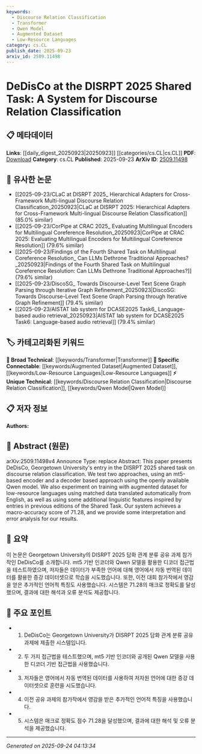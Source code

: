 ```yaml
---
keywords:
  - Discourse Relation Classification
  - Transformer
  - Qwen Model
  - Augmented Dataset
  - Low-Resource Languages
category: cs.CL
publish_date: 2025-09-23
arxiv_id: 2509.11498
---
```


<!-- KEYWORD_LINKING_METADATA:
{
  "processed_timestamp": "2025-09-24T04:13:34.190069",
  "vocabulary_version": "1.0",
  "selected_keywords": [
    "Discourse Relation Classification",
    "Transformer",
    "Qwen Model",
    "Augmented Dataset",
    "Low-Resource Languages"
  ],
  "rejected_keywords": [],
  "similarity_scores": {
    "Discourse Relation Classification": 0.8,
    "Transformer": 0.85,
    "Qwen Model": 0.78,
    "Augmented Dataset": 0.7,
    "Low-Resource Languages": 0.72
  },
  "extraction_method": "AI_prompt_based",
  "budget_applied": true,
  "candidates_json": {
    "candidates": [
      {
        "surface": "discourse relation classification",
        "canonical": "Discourse Relation Classification",
        "aliases": [
          "discourse relations",
          "relation classification"
        ],
        "category": "unique_technical",
        "rationale": "This is the primary focus of the paper and a unique technical term that can connect to related discourse analysis research.",
        "novelty_score": 0.75,
        "connectivity_score": 0.65,
        "specificity_score": 0.85,
        "link_intent_score": 0.8
      },
      {
        "surface": "mt5-based encoder",
        "canonical": "Transformer",
        "aliases": [
          "mt5 encoder",
          "mt5"
        ],
        "category": "broad_technical",
        "rationale": "mt5 is a variant of the Transformer model, which is a fundamental concept in NLP.",
        "novelty_score": 0.45,
        "connectivity_score": 0.9,
        "specificity_score": 0.7,
        "link_intent_score": 0.85
      },
      {
        "surface": "Qwen model",
        "canonical": "Qwen Model",
        "aliases": [
          "Qwen"
        ],
        "category": "unique_technical",
        "rationale": "The Qwen model is a specific model used in the paper, potentially linking to other works using the same model.",
        "novelty_score": 0.8,
        "connectivity_score": 0.6,
        "specificity_score": 0.8,
        "link_intent_score": 0.78
      },
      {
        "surface": "augmented dataset",
        "canonical": "Augmented Dataset",
        "aliases": [
          "data augmentation"
        ],
        "category": "specific_connectable",
        "rationale": "Augmented datasets are crucial for improving model performance, especially in low-resource settings.",
        "novelty_score": 0.55,
        "connectivity_score": 0.75,
        "specificity_score": 0.65,
        "link_intent_score": 0.7
      },
      {
        "surface": "low-resource languages",
        "canonical": "Low-Resource Languages",
        "aliases": [
          "resource-scarce languages"
        ],
        "category": "specific_connectable",
        "rationale": "This term connects to research focused on language processing for less commonly supported languages.",
        "novelty_score": 0.6,
        "connectivity_score": 0.7,
        "specificity_score": 0.75,
        "link_intent_score": 0.72
      }
    ],
    "ban_list_suggestions": [
      "system",
      "approach",
      "experiment"
    ]
  },
  "decisions": [
    {
      "candidate_surface": "discourse relation classification",
      "resolved_canonical": "Discourse Relation Classification",
      "decision": "linked",
      "scores": {
        "novelty": 0.75,
        "connectivity": 0.65,
        "specificity": 0.85,
        "link_intent": 0.8
      }
    },
    {
      "candidate_surface": "mt5-based encoder",
      "resolved_canonical": "Transformer",
      "decision": "linked",
      "scores": {
        "novelty": 0.45,
        "connectivity": 0.9,
        "specificity": 0.7,
        "link_intent": 0.85
      }
    },
    {
      "candidate_surface": "Qwen model",
      "resolved_canonical": "Qwen Model",
      "decision": "linked",
      "scores": {
        "novelty": 0.8,
        "connectivity": 0.6,
        "specificity": 0.8,
        "link_intent": 0.78
      }
    },
    {
      "candidate_surface": "augmented dataset",
      "resolved_canonical": "Augmented Dataset",
      "decision": "linked",
      "scores": {
        "novelty": 0.55,
        "connectivity": 0.75,
        "specificity": 0.65,
        "link_intent": 0.7
      }
    },
    {
      "candidate_surface": "low-resource languages",
      "resolved_canonical": "Low-Resource Languages",
      "decision": "linked",
      "scores": {
        "novelty": 0.6,
        "connectivity": 0.7,
        "specificity": 0.75,
        "link_intent": 0.72
      }
    }
  ]
}
-->

# DeDisCo at the DISRPT 2025 Shared Task: A System for Discourse Relation Classification

## 📋 메타데이터

**Links**: [[daily_digest_20250923|20250923]] [[categories/cs.CL|cs.CL]]
**PDF**: [Download](https://arxiv.org/pdf/2509.11498.pdf)
**Category**: cs.CL
**Published**: 2025-09-23
**ArXiv ID**: [2509.11498](https://arxiv.org/abs/2509.11498)

## 🔗 유사한 논문
- [[2025-09-23/CLaC at DISRPT 2025_ Hierarchical Adapters for Cross-Framework Multi-lingual Discourse Relation Classification_20250923|CLaC at DISRPT 2025: Hierarchical Adapters for Cross-Framework Multi-lingual Discourse Relation Classification]] (85.0% similar)
- [[2025-09-23/CorPipe at CRAC 2025_ Evaluating Multilingual Encoders for Multilingual Coreference Resolution_20250923|CorPipe at CRAC 2025: Evaluating Multilingual Encoders for Multilingual Coreference Resolution]] (79.6% similar)
- [[2025-09-23/Findings of the Fourth Shared Task on Multilingual Coreference Resolution_ Can LLMs Dethrone Traditional Approaches?_20250923|Findings of the Fourth Shared Task on Multilingual Coreference Resolution: Can LLMs Dethrone Traditional Approaches?]] (79.6% similar)
- [[2025-09-23/DiscoSG_ Towards Discourse-Level Text Scene Graph Parsing through Iterative Graph Refinement_20250923|DiscoSG: Towards Discourse-Level Text Scene Graph Parsing through Iterative Graph Refinement]] (79.4% similar)
- [[2025-09-23/AISTAT lab system for DCASE2025 Task6_ Language-based audio retrieval_20250923|AISTAT lab system for DCASE2025 Task6: Language-based audio retrieval]] (79.4% similar)

## 🏷️ 카테고리화된 키워드
**🧠 Broad Technical**: [[keywords/Transformer|Transformer]]
**🔗 Specific Connectable**: [[keywords/Augmented Dataset|Augmented Dataset]], [[keywords/Low-Resource Languages|Low-Resource Languages]]
**⚡ Unique Technical**: [[keywords/Discourse Relation Classification|Discourse Relation Classification]], [[keywords/Qwen Model|Qwen Model]]

## 📋 저자 정보

**Authors:** 

## 📄 Abstract (원문)

arXiv:2509.11498v4 Announce Type: replace 
Abstract: This paper presents DeDisCo, Georgetown University's entry in the DISRPT 2025 shared task on discourse relation classification. We test two approaches, using an mt5-based encoder and a decoder based approach using the openly available Qwen model. We also experiment on training with augmented dataset for low-resource languages using matched data translated automatically from English, as well as using some additional linguistic features inspired by entries in previous editions of the Shared Task. Our system achieves a macro-accuracy score of 71.28, and we provide some interpretation and error analysis for our results.

## 📝 요약

이 논문은 Georgetown University의 DISRPT 2025 담화 관계 분류 공유 과제 참가작인 DeDisCo를 소개합니다. mt5 기반 인코더와 Qwen 모델을 활용한 디코더 접근법을 테스트하였으며, 저자들은 데이터가 부족한 언어에 대해 영어에서 자동 번역된 데이터를 활용한 증강 데이터셋으로 학습을 시도했습니다. 또한, 이전 대회 참가작에서 영감을 얻은 추가적인 언어적 특징도 사용했습니다. 시스템은 71.28의 매크로 정확도를 달성했으며, 결과에 대한 해석과 오류 분석도 제공합니다.

## 🎯 주요 포인트

- 1. DeDisCo는 Georgetown University가 DISRPT 2025 담화 관계 분류 공유 과제에 제출한 시스템입니다.
- 2. 두 가지 접근법을 테스트했으며, mt5 기반 인코더와 공개된 Qwen 모델을 사용한 디코더 기반 접근법을 사용했습니다.
- 3. 저자들은 영어에서 자동 번역된 데이터를 사용하여 저자원 언어에 대한 증강 데이터셋으로 훈련을 시도했습니다.
- 4. 이전 공유 과제의 참가작에서 영감을 받은 추가적인 언어적 특징을 사용했습니다.
- 5. 시스템은 매크로 정확도 점수 71.28을 달성했으며, 결과에 대한 해석 및 오류 분석을 제공했습니다.


---

*Generated on 2025-09-24 04:13:34*